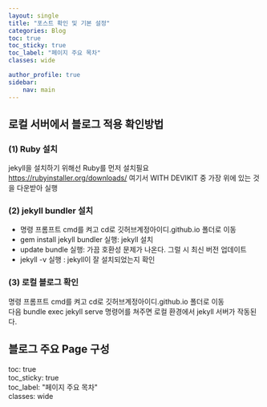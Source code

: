 ```yaml
---
layout: single
title: "포스트 확인 및 기본 설정"
categories: Blog
toc: true
toc_sticky: true
toc_label: "페이지 주요 목차"
classes: wide

author_profile: true
sidebar:
    nav: main
---
```




## 로컬 서버에서 블로그 적용 확인방법  

### (1) Ruby 설치  
jekyll을 설치하기 위해선 Ruby를 먼저 설치필요  
https://rubyinstaller.org/downloads/ 여기서 WITH DEVIKIT 중 가장 위에 있는 것을 다운받아 실행  

### (2) jekyll bundler 설치  
- 명령 프롬프트 cmd를 켜고 cd로 깃허브계정아이디.github.io 폴더로 이동
- gem install jekyll bundler 실행: jekyll 설치
- update bundle 실행: 가끔 호환성 문제가 나온다. 그럴 시 최신 버전 업데이트
- jekyll -v 실행 : jekyll이 잘 설치되었는지 확인  

### (3) 로컬 블로그 확인  
명령 프롬프트 cmd를 켜고 cd로 깃허브계정아이디.github.io 폴더로 이동  
다음 bundle exec jekyll serve 명령어를 쳐주면 로컬 환경에서 jekyll 서버가 작동된다.  


## 블로그 주요 Page 구성

toc: true  
toc_sticky: true  
toc_label: "페이지 주요 목차"  
classes: wide




